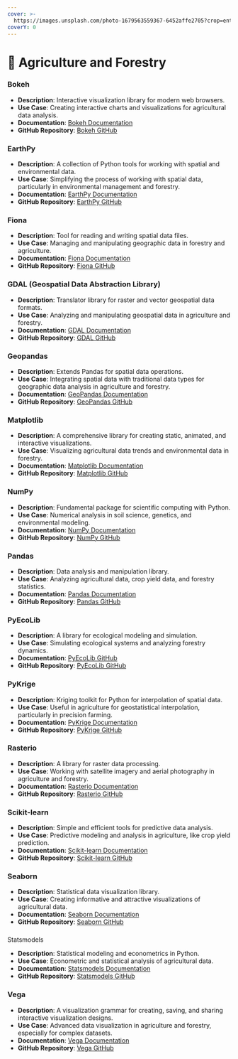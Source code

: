 ```yaml
---
cover: >-
  https://images.unsplash.com/photo-1679563559367-6452affe2705?crop=entropy&cs=srgb&fm=jpg&ixid=M3wxOTcwMjR8MHwxfHNlYXJjaHwzfHxBZ3JpY3VsdHVyZSUyMGFuZCUyMEZvcmVzdHJ5fGVufDB8fHx8MTcwNjYyNzY0Mnww&ixlib=rb-4.0.3&q=85
coverY: 0
---
```


# 🌱 Agriculture and Forestry

### Bokeh

* **Description**: Interactive visualization library for modern web browsers.
* **Use Case**: Creating interactive charts and visualizations for agricultural data analysis.
* **Documentation**: [Bokeh Documentation](https://docs.bokeh.org/en/latest/)
* **GitHub Repository**: [Bokeh GitHub](https://github.com/bokeh/bokeh)

### EarthPy

* **Description**: A collection of Python tools for working with spatial and environmental data.
* **Use Case**: Simplifying the process of working with spatial data, particularly in environmental management and forestry.
* **Documentation**: [EarthPy Documentation](https://earthpy.readthedocs.io/en/latest/)
* **GitHub Repository**: [EarthPy GitHub](https://github.com/earthlab/earthpy)

### Fiona

* **Description**: Tool for reading and writing spatial data files.
* **Use Case**: Managing and manipulating geographic data in forestry and agriculture.
* **Documentation**: [Fiona Documentation](https://fiona.readthedocs.io/en/latest/)
* **GitHub Repository**: [Fiona GitHub](https://github.com/Toblerity/Fiona)

### GDAL (Geospatial Data Abstraction Library)

* **Description**: Translator library for raster and vector geospatial data formats.
* **Use Case**: Analyzing and manipulating geospatial data in agriculture and forestry.
* **Documentation**: [GDAL Documentation](https://gdal.org/)
* **GitHub Repository**: [GDAL GitHub](https://github.com/OSGeo/gdal)

### Geopandas

* **Description**: Extends Pandas for spatial data operations.
* **Use Case**: Integrating spatial data with traditional data types for geographic data analysis in agriculture and forestry.
* **Documentation**: [GeoPandas Documentation](https://geopandas.org/)
* **GitHub Repository**: [GeoPandas GitHub](https://github.com/geopandas/geopandas)

### Matplotlib

* **Description**: A comprehensive library for creating static, animated, and interactive visualizations.
* **Use Case**: Visualizing agricultural data trends and environmental data in forestry.
* **Documentation**: [Matplotlib Documentation](https://matplotlib.org/)
* **GitHub Repository**: [Matplotlib GitHub](https://github.com/matplotlib/matplotlib)

### NumPy

* **Description**: Fundamental package for scientific computing with Python.
* **Use Case**: Numerical analysis in soil science, genetics, and environmental modeling.
* **Documentation**: [NumPy Documentation](https://numpy.org/doc/)
* **GitHub Repository**: [NumPy GitHub](https://github.com/numpy/numpy)

### Pandas

* **Description**: Data analysis and manipulation library.
* **Use Case**: Analyzing agricultural data, crop yield data, and forestry statistics.
* **Documentation**: [Pandas Documentation](https://pandas.pydata.org/)
* **GitHub Repository**: [Pandas GitHub](https://github.com/pandas-dev/pandas)

### PyEcoLib

* **Description**: A library for ecological modeling and simulation.
* **Use Case**: Simulating ecological systems and analyzing forestry dynamics.
* **Documentation**: [PyEcoLib GitHub](https://pyecolab.github.io/)
* **GitHub Repository**: [PyEcoLib GitHub](https://github.com/pyecolab/pyecolab)

### PyKrige

* **Description**: Kriging toolkit for Python for interpolation of spatial data.
* **Use Case**: Useful in agriculture for geostatistical interpolation, particularly in precision farming.
* **Documentation**: [PyKrige Documentation](https://pykrige.readthedocs.io/en/latest/)
* **GitHub Repository**: [PyKrige GitHub](https://github.com/GeoStat-Framework/PyKrige)

### Rasterio

* **Description**: A library for raster data processing.
* **Use Case**: Working with satellite imagery and aerial photography in agriculture and forestry.
* **Documentation**: [Rasterio Documentation](https://rasterio.readthedocs.io/en/latest/)
* **GitHub Repository**: [Rasterio GitHub](https://github.com/mapbox/rasterio)

### Scikit-learn

* **Description**: Simple and efficient tools for predictive data analysis.
* **Use Case**: Predictive modeling and analysis in agriculture, like crop yield prediction.
* **Documentation**: [Scikit-learn Documentation](https://scikit-learn.org/stable/)
* **GitHub Repository**: [Scikit-learn GitHub](https://github.com/scikit-learn/scikit-learn)

### Seaborn

* **Description**: Statistical data visualization library.
* **Use Case**: Creating informative and attractive visualizations of agricultural data.
* **Documentation**: [Seaborn Documentation](https://seaborn.pydata.org/)
* **GitHub Repository**: [Seaborn GitHub](https://github.com/mwaskom/seaborn)

###

Statsmodels

* **Description**: Statistical modeling and econometrics in Python.
* **Use Case**: Econometric and statistical analysis of agricultural data.
* **Documentation**: [Statsmodels Documentation](https://www.statsmodels.org/stable/index.html)
* **GitHub Repository**: [Statsmodels GitHub](https://github.com/statsmodels/statsmodels)

### Vega

* **Description**: A visualization grammar for creating, saving, and sharing interactive visualization designs.
* **Use Case**: Advanced data visualization in agriculture and forestry, especially for complex datasets.
* **Documentation**: [Vega Documentation](https://vega.github.io/vega/)
* **GitHub Repository**: [Vega GitHub](https://github.com/vega/vega)

